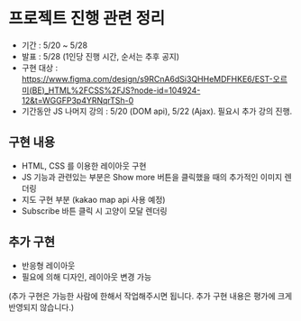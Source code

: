 # 프로젝트 진행 관련 정리

- 기간 : 5/20 ~ 5/28
- 발표 : 5/28 (1인당 진행 시간, 순서는 추후 공지)
- 구현 대상 : https://www.figma.com/design/s9RCnA6dSi3QHHeMDFHKE6/EST-오르미(BE)_HTML%2FCSS%2FJS?node-id=104924-12&t=WGGFP3p4YRNqrTSh-0
- 기간동안 JS 나머지 강의 : 5/20 (DOM api), 5/22 (Ajax). 필요시 추가 강의 진행.

## 구현 내용

- HTML, CSS 를 이용한 레이아웃 구현
- JS 기능과 관련있는 부분은 Show more 버튼을 클릭했을 때의 추가적인 이미지 렌더링
- 지도 구현 부분 (kakao map api 사용 예정)
- Subscribe 바튼 클릭 시 고양이 모달 렌더링

## 추가 구현

- 반응형 레이아웃
- 필요에 의해 디자인, 레이아웃 변경 가능

(추가 구현은 가능한 사람에 한해서 작업해주시면 됩니다. 추가 구현 내용은 평가에 크게 반영되지 않습니다.)
